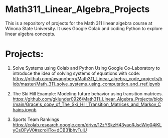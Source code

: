 # Math311_Linear_Algebra_Projects
This is a repository of projects for the Math 311 linear algebra course at Winona State University. It uses Google Colab and coding Python to explore linear algebra concepts.


# Projects:

1. Solve Systems using Colab and Python
Using Google Co-Laboratory to introduce the idea of solving systems of equations with code:
https://github.com/awangberg/Math311_Linear_algebra_code_projects/blob/master/Math_311_solve_systems_using_computation_and_rref.ipynb 

2. The Ski Hill Example: Modeling future behavior using transition matrices.
https://github.com/gklunder0926/Math311_Linear_Algebra_Projects/blob/main/Grace's_copy_of_The_Ski_Hill_Transition_Matrices_and_Markov_Chains.ipynb

3. Sports Team Rankings
https://colab.research.google.com/drive/12zYSkzH43yaoRJscWig04jKLyCsOFyV0#scrollTo=dCB31bhvTulU 
